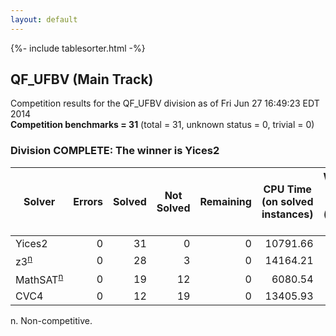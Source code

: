 ```yaml
---
layout: default
---
```

{%- include tablesorter.html -%}

## QF_UFBV (Main Track)

Competition results for the QF_UFBV division as of Fri Jun 27 16:49:23 EDT 2014
<br/>**Competition benchmarks = 31** (total = 31, unknown status = 0, trivial = 0)

### Division COMPLETE: The winner is Yices2



<table id="sequential" class="result sorted">
<thead>
<tr>
<th class="center">Solver</th><th class="center">Errors</th>
<th class="center">Solved</th>
<th class="center">Not Solved</th>
<th class="center">Remaining</th>
<th class="center">CPU Time (on solved instances)</th>
<th class="center">Weighted Medal Score (weight =  1.491)</th>
</tr>
</thead>
<tr>
<td>Yices2</td>
<td align="right">0</td>
<td align="right">31</td>
<td align="right">0</td>
<td align="right">0</td>
<td align="right">  10791.66</td>
<td align="right"> 1.491</td>
</tr>
<tr>
<td><span class="non-competing-grey">z3<sup><a href="#fn">n</a></sup></span></td>
<td align="right">0</td>
<td align="right">28</td>
<td align="right">3</td>
<td align="right">0</td>
<td align="right">  14164.21</td>
<td align="right"> 1.217</td>
</tr>
<tr>
<td><span class="non-competing-grey">MathSAT<sup><a href="#fn">n</a></sup></span></td>
<td align="right">0</td>
<td align="right">19</td>
<td align="right">12</td>
<td align="right">0</td>
<td align="right">   6080.54</td>
<td align="right"> 0.560</td>
</tr>
<tr>
<td>CVC4</td>
<td align="right">0</td>
<td align="right">12</td>
<td align="right">19</td>
<td align="right">0</td>
<td align="right">  13405.93</td>
<td align="right"> 0.223</td>
</tr>
</table>

<span id="fn"> n. Non-competitive.</span>

